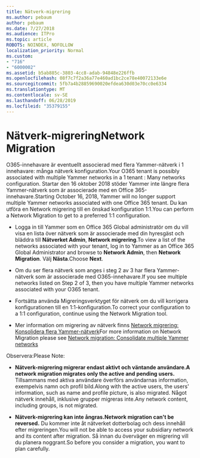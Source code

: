 ```yaml
---
title: Nätverk-migrering
ms.author: pebaum
author: pebaum
ms.date: 7/27/2018
ms.audience: ITPro
ms.topic: article
ROBOTS: NOINDEX, NOFOLLOW
localization_priority: Normal
ms.custom:
- "716"
- "6000002"
ms.assetid: b5ab885c-3803-4cc8-adab-94848e226ffb
ms.openlocfilehash: 08f7c7f2a36a77e460ad1bc2ce78e40072133e6e
ms.sourcegitcommit: 5fb7a4b28859690020efdea630d03e70cc0e6334
ms.translationtype: MT
ms.contentlocale: sv-SE
ms.lasthandoff: 06/28/2019
ms.locfileid: "35379155"
---
```

# <a name="network-migration"></a><span data-ttu-id="51689-102">Nätverk-migrering</span><span class="sxs-lookup"><span data-stu-id="51689-102">Network Migration</span></span>

<span data-ttu-id="51689-103">O365-innehavare är eventuellt associerad med flera Yammer-nätverk i 1 innehavare: många nätverk konfiguration.</span><span class="sxs-lookup"><span data-stu-id="51689-103">Your O365 tenant is possibly associated with multiple Yammer networks in a 1 tenant : Many networks configuration.</span></span> <span data-ttu-id="51689-104">Startar den 16 oktober 2018 stöder Yammer inte längre flera Yammer-nätverk som är associerade med en Office 365-innehavare.</span><span class="sxs-lookup"><span data-stu-id="51689-104">Starting October 16, 2018, Yammer will no longer support multiple Yammer networks associated with one Office 365 tenant.</span></span> <span data-ttu-id="51689-105">Du kan utföra en Network migrering till en önskad konfiguration 1:1.</span><span class="sxs-lookup"><span data-stu-id="51689-105">You can perform a Network Migration to get to a preferred 1:1 configuration.</span></span>
  
- <span data-ttu-id="51689-106">Logga in till Yammer som en Office 365 Global administratör om du vill visa en lista över nätverk som är associerade med din hyresgäst och bläddra till **Nätverket Admin**, **Network migrering**.</span><span class="sxs-lookup"><span data-stu-id="51689-106">To view a list of the networks associated with your tenant, log in to Yammer as an Office 365 Global Administrator and browse to **Network Admin**, then **Network Migration**.</span></span> <span data-ttu-id="51689-107">Välj **Nästa**.</span><span class="sxs-lookup"><span data-stu-id="51689-107">Choose **Next**.</span></span>

- <span data-ttu-id="51689-108">Om du ser flera nätverk som anges i steg 2 av 3 har flera Yammer-nätverk som är associerade med O365-innehavare.</span><span class="sxs-lookup"><span data-stu-id="51689-108">If you see multiple networks listed on Step 2 of 3, then you have multiple Yammer networks associated with your O365 tenant.</span></span>

- <span data-ttu-id="51689-109">Fortsätta använda Migreringsverktyget för nätverk om du vill korrigera konfigurationen till en 1:1-konfiguration.</span><span class="sxs-lookup"><span data-stu-id="51689-109">To correct your configuration to a 1:1 configuration, continue using the Network Migration tool.</span></span>

- <span data-ttu-id="51689-110">Mer information om migrering av nätverk finns [Network migrering: Konsolidera flera Yammer-nätverk](https://support.office.com/article/a22c1b20-9231-4ce2-a916-392b1056d002)</span><span class="sxs-lookup"><span data-stu-id="51689-110">For more information on Network Migration please see [Network migration: Consolidate multiple Yammer networks](https://support.office.com/article/a22c1b20-9231-4ce2-a916-392b1056d002)</span></span>

<span data-ttu-id="51689-111">Observera:</span><span class="sxs-lookup"><span data-stu-id="51689-111">Please Note:</span></span>
  
- <span data-ttu-id="51689-112">**Nätverk-migrering migrerar endast aktivt och väntande användare.**</span><span class="sxs-lookup"><span data-stu-id="51689-112">**A network migration migrates only the active and pending users.**</span></span> <span data-ttu-id="51689-113">Tillsammans med aktiva användare överförs användarnas information, exempelvis namn och profil bild.</span><span class="sxs-lookup"><span data-stu-id="51689-113">Along with the active users, the users' information, such as name and profile picture, is also migrated.</span></span> <span data-ttu-id="51689-114">Något nätverk innehåll, inklusive grupper migreras inte.</span><span class="sxs-lookup"><span data-stu-id="51689-114">Any network content, including groups, is not migrated.</span></span>

- <span data-ttu-id="51689-115">**Nätverk-migrering kan inte ångras.**</span><span class="sxs-lookup"><span data-stu-id="51689-115">**Network migration can't be reversed.**</span></span> <span data-ttu-id="51689-116">Du kommer inte åt nätverket dotterbolag och dess innehåll efter migreringen.</span><span class="sxs-lookup"><span data-stu-id="51689-116">You will not be able to access your subsidiary network and its content after migration.</span></span> <span data-ttu-id="51689-117">Så innan du överväger en migrering vill du planera noggrant.</span><span class="sxs-lookup"><span data-stu-id="51689-117">So before you consider a migration, you want to plan carefully.</span></span>

